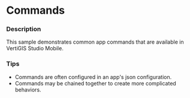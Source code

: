 ﻿# Commands

### Description
This sample demonstrates common app commands that are available in VertiGIS Studio Mobile.

### Tips
- Commands are often configured in an app's json configuration.
- Commands may be chained together to create more complicated behaviors.
